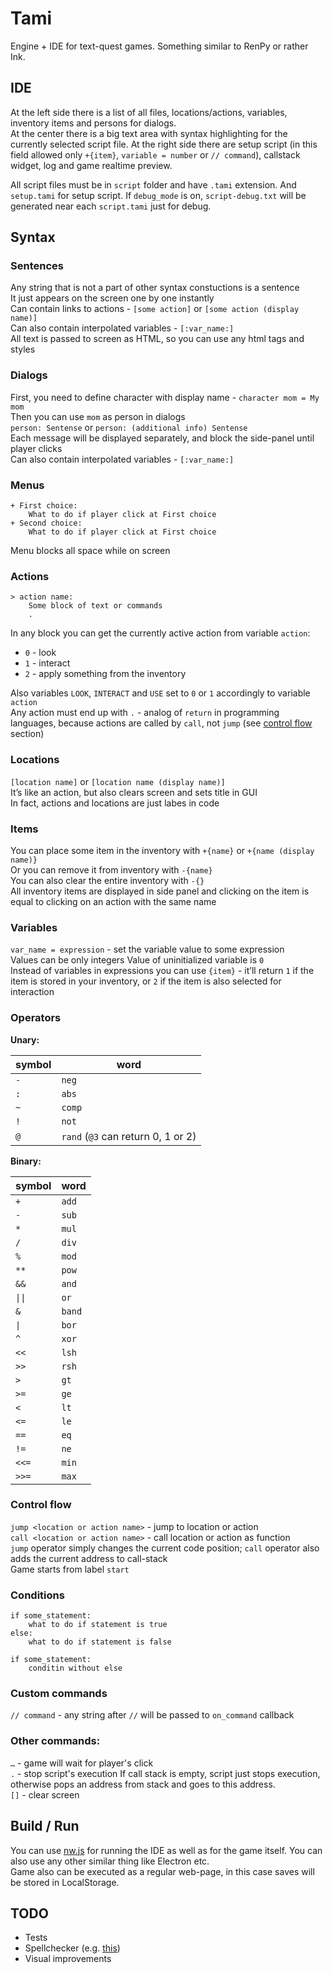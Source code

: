 # Tami

Engine + IDE for text-quest games. Something similar to RenPy or rather Ink.

## IDE

At the left side there is a list of all files, locations/actions, variables, inventory items and persons for dialogs.  
At the center there is a big text area with syntax highlighting for the currently selected script file.
At the right side there are setup script (in this field allowed only `+{item}`, `variable = number` or `// command`), callstack widget, log and game realtime preview.

All script files must be in `script` folder and have `.tami` extension. And `setup.tami` for setup script. If `debug_mode` is on, `script-debug.txt` will be generated near each `script.tami` just for debug.

## Syntax

### Sentences

Any string that is not a part of other syntax constuctions is a sentence  
It just appears on the screen one by one instantly  
Can contain links to actions - `[some action]` or `[some action (display name)]`  
Can also contain interpolated variables - `[:var_name:]`  
All text is passed to screen as HTML, so you can use any html tags and styles

### Dialogs

First, you need to define character with display name - `character mom = My mom`  
Then you can use `mom` as person in dialogs  
`person: Sentense` or `person: (additional info) Sentense`  
Each message will be displayed separately, and block the side-panel until player clicks  
Can also contain interpolated variables - `[:var_name:]`

### Menus

```
+ First choice:
	What to do if player click at First choice
+ Second choice:
	What to do if player click at First choice
```

Menu blocks all space while on screen

### Actions

```
> action name:
	Some block of text or commands
	.
```

In any block you can get the currently active action from variable `action`:

- `0` - look
- `1` - interact
- `2` - apply something from the inventory

Also variables `LOOK`, `INTERACT` and `USE` set to `0` or `1` accordingly to variable `action`  
Any action must end up with `.` - analog of `return` in programming languages, because actions are called by `call`, not `jump` (see [control flow](#control-flow) section)

### Locations

`[location name]` or `[location name (display name)]`  
It’s like an action, but also clears screen and sets title in GUI  
In fact, actions and locations are just labes in code

### Items

You can place some item in the inventory with `+{name}` or `+{name (display name)}`  
Or you can remove it from inventory with `-{name}`  
You can also clear the entire inventory with `-{}`  
All inventory items are displayed in side panel and clicking on the item is equal to clicking on an action with the same name

### Variables

`var_name = expression` - set the variable value to some expression  
Values can be only integers
Value of uninitialized variable is `0`  
Instead of variables in expressions you can use `{item}` - it’ll return `1` if the item is stored in your inventory, or `2` if the item is also selected for interaction

### Operators

**Unary:**

| symbol | word                               |
| ------ | ---------------------------------- |
| `-`    | `neg`                              |
| `:`    | `abs`                              |
| `~`    | `comp`                             |
| `!`    | `not`                              |
| `@`    | `rand` (`@3` can return 0, 1 or 2) |

**Binary:**

| symbol | word   |
| ------ | ------ |
| `+`    | `add`  |
| `-`    | `sub`  |
| `*`    | `mul`  |
| `/`    | `div`  |
| `%`    | `mod`  |
| `**`   | `pow`  |
| `&&`   | `and`  |
| `\|\|` | `or`   |
| `&`    | `band` |
| `\|`   | `bor`  |
| `^`    | `xor`  |
| `<<`   | `lsh`  |
| `>>`   | `rsh`  |
| `>`    | `gt`   |
| `>=`   | `ge`   |
| `<`    | `lt`   |
| `<=`   | `le`   |
| `==`   | `eq`   |
| `!=`   | `ne`   |
| `<<=`  | `min`  |
| `>>=`  | `max`  |

### Control flow

`jump <location or action name>` - jump to location or action  
`call <location or action name>` - call location or action as function  
`jump` operator simply changes the current code position; `call` operator also adds the current address to call-stack  
Game starts from label `start`

### Conditions

```
if some_statement:
	what to do if statement is true
else:
	what to do if statement is false

if some_statement:
	conditin without else
```

### Custom commands

`// command` - any string after `//` will be passed to `on_command` callback

### Other commands:

`…` - game will wait for player's click  
`.` - stop script's execution
If call stack is empty, script just stops execution, otherwise pops an address from stack and goes to this address.  
`[]` - clear screen

## Build / Run

You can use [nw.js](https://github.com/nwjs/nw.js) for running the IDE as well as for the game itself. You can also use any other similar thing like Electron etc.  
Game also can be executed as a regular web-page, in this case saves will be stored in LocalStorage.

## TODO

- Tests
- Spellchecker (e.g. [this](https://github.com/swenson/ace_spell_check_js))
- Visual improvements
